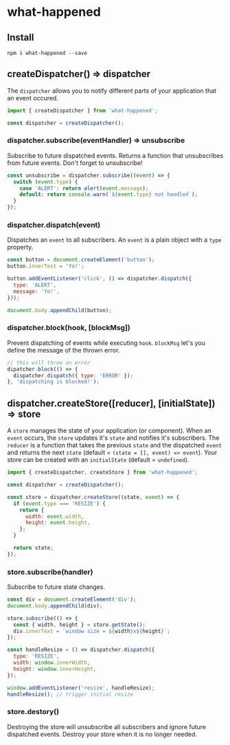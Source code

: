 # what-happened

## Install

```
npm i what-happened --save
```

## createDispatcher() => dispatcher
The `dispatcher` allows you to notify different parts of your application that an event occured.

```js
import { createDispatcher } from 'what-happened';

const dispatcher = createDispatcher();
```

### dispatcher.subscribe(eventHandler) => unsubscribe
Subscribe to future dispatched events. Returns a function that unsubscribes from future events. Don't forget to unsubscribe!

```js
const unsubscribe = dispatcher.subscribe((event) => {
  switch (event.type) {
    case 'ALERT': return alert(event.message);
    default: return console.warn(`${event.type} not handled`);
  }
});

```

### dispatcher.dispatch(event)
Dispatches an `event` to all subscribers. An `event` is a plain object with a `type` property.

```js
const button = document.createElement('button');
button.innerText = 'Yo!';

button.addEventListener('click', () => dispatcher.dispatch({
  type: 'ALERT',
  message: 'Yo!',
}));

document.body.appendChild(button);

```

### dispatcher.block(hook, [blockMsg])
Prevent dispatching of events while executing `hook`. `blockMsg` let's you define the message of the thrown error.

```js
// this will throw an error
dipatcher.block(() => {
  dispatcher.dispatch({ type: 'ERROR' });
}, 'dispatching is blocked!');

```

## dispatcher.createStore([reducer], [initialState]) => store
A `store` manages the state of your application (or component). When an `event` occurs, the `store` updates it's `state` and notifies it's subscribers. The `reducer` is a function that takes the previous `state` and the dispatched `event` and returns the next `state` (default = `(state = [], event) => event`). Your store can be created with an `initialState` (default = `undefined`).

```js
import { createDispatcher, createStore } from 'what-happened';

const dispatcher = createDispatcher();

const store = dispatcher.createStore((state, event) => {
  if (event.type === 'RESIZE') {
    return {
      width: event.width,
      height: event.height,
    };
  }

  return state;
});

```

### store.subscribe(handler)
Subscribe to future state changes.

```js
const div = document.createElement('div');
document.body.appendChild(div);

store.subscribe(() => {
  const { width, height } = store.getState();
  div.innerText = `window size = ${width}x${height}`;
});

const handleResize = () => dispatcher.dispatch({
  type: 'RESIZE',
  width: window.innerWidth,
  height: window.innerHeight,
});

window.addEventListener('resize', handleResize);
handleResize(); // trigger initial resize
```

### store.destory()
Destroying the store will unsubscribe all subscribers and ignore future dispatched events. Destroy your store when it is no longer needed.
